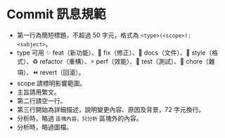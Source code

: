 # Commit 訊息規範

- 第一行為簡短標題，不超過 50 字元，格式為 `<type>(<scope>): <subject>`。
- type 可用 ✨ feat（新功能）、🐛 fix（修正）、📝 docs（文件）、💄 style（格式）、♻️ refactor（重構）、⚡️ perf（效能）、🧪 test（測試）、🔧 chore（雜項）、⏪️ revert（回滾）。
- scope 請標明影響範圍。
- 主旨請用繁文。
- 第二行請空一行。
- 第三行開始為詳細描述，說明變更內容、原因及背景，72 字元換行。
- 分析時，略過 ``` 區塊內容，只分析 ``` 區塊外的內容。
- 分析時，略過圖檔。
